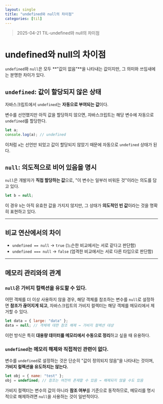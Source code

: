 ```yaml
---
layout: single
title: "undefined와 null의 차이점"
categories: [til]
---
```


> 2025-04-21 TIL-undefined와 null의 차이점

# undefined와 null의 차이점

`undefined`와 `null`은 모두 **"값이 없음"**을 나타내는 값이지만, 그 의미와 쓰임새에는 분명한 차이가 있다.

## `undefined`: 값이 **할당되지 않은 상태**

자바스크립트에서 `undefined`는 **자동으로 부여되는 값**이다.

변수를 선언했지만 아직 값을 할당하지 않으면, 자바스크립트는 해당 변수에 자동으로 `undefined`를 할당한다.

```jsx
let a;
console.log(a); // undefined
```

이처럼 `a`는 선언만 되었고 값이 할당되지 않았기 때문에 자동으로 `undefined` 상태가 된다.

## `null`: **의도적으로 비어 있음을 명시**

`null`은 개발자가 **직접 할당하는 값**으로, "이 변수는 일부러 비워둔 것"이라는 의도를 담고 있다.

```jsx
let b = null;
```

이 경우 `b`는 아직 유효한 값을 가지지 않지만, 그 상태가 **의도적인 빈 값**이라는 것을 명확히 표현하고 있다.

---

## 비교 연산에서의 차이

- `undefined == null` → `true` (느슨한 비교에서는 서로 같다고 판단함)
- `undefined === null` → `false` (엄격한 비교에서는 서로 다른 타입으로 판단함)

---

## 메모리 관리와의 관계

### `null`은 가비지 컬렉션을 유도할 수 있다.

어떤 객체를 더 이상 사용하지 않을 경우, 해당 객체를 참조하는 변수를 `null`로 설정하면 **참조가 끊어지게 되고**, 자바스크립트의 가비지 컬렉터는 해당 객체를 메모리에서 제거할 수 있다.

```jsx
let data = { large: "data" };
data = null; // 객체에 대한 참조 해제 → 가비지 컬렉션 대상
```

이런 방식은 특히 **대용량 데이터를 메모리에서 수동으로 정리**하고 싶을 때 유용하다.

### `undefined`는 메모리 해제와 직접적인 관련이 없다.

변수를 `undefined`로 설정하는 것은 단순히 "값이 정의되지 않음"을 나타내는 것이며, **가비지 컬렉션을 유도하지는 않는다.**

```jsx
let obj = { name: "test" };
obj = undefined; // 참조는 여전히 존재할 수 있음 → 해제되지 않을 수도 있음
```

가비지 컬렉터는 변수의 값이 아니라 **참조 여부**를 기준으로 동작하므로, 메모리를 명시적으로 해제하려면 `null`을 사용하는 것이 일반적이다.
